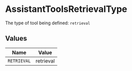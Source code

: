 # AssistantToolsRetrievalType

The type of tool being defined: `retrieval`


## Values

| Name        | Value       |
| ----------- | ----------- |
| `RETRIEVAL` | retrieval   |